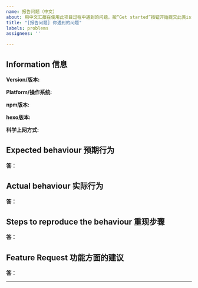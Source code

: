 ```yaml
---
name: 报告问题（中文）
about: 用中文汇报在使用此项目过程中遇到的问题，按“Get started”按钮开始提交此类issue
title: "[报告问题] 你遇到的问题"
labels: problems
assignees: ''

---
```


<!--
请确保您已尝试下方方式：
1. 仔细阅读 README.md 及说明文档
2. 查看/搜索所有已有issue，无论是open还是close的
3. 通过搜索引擎搜索  https://www.google.com  https://www.baidu.com
4. 到我们提供的wiki平台留言

如果依然无法解决，再发issue

    请依照该模板来提交，您只需在每个“   **说明:**    ”后填写即可。
-->
## Information 信息

<!-- 版本 -->
**Version/版本:**


<!-- Windows / macOS / Linux / Android / iOS -->
**Platform/操作系统:**


**npm版本:**


**hexo版本:**

<!-- 与谷歌有关填写 -->
**科学上网方式:**


## Expected behaviour 预期行为
**答：**

## Actual behaviour 实际行为
<!--
请尽量提供截图来定位问题
-->
**答：**

## Steps to reproduce the behaviour 重现步骤
**答：**

## Feature Request 功能方面的建议
<!--
如果你有任何关于这个项目的功能方面的想法，可以在这个部分里写下来我们一起讨论
-->
**答：**


---

<!--
喜欢这个项目吗？ 考虑一下给它点个 star 来支持它吧！你的支持是对我最大的鼓励！
-->
